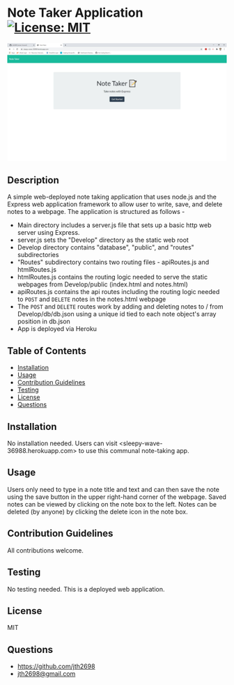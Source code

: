 # Note Taker Application [![License: MIT](https://img.shields.io/badge/License-MIT-yellow.svg)](https://opensource.org/licenses/MIT)

![Screenshot of deployed application](./note-taker-screenshot.jpg)

## Description

A simple web-deployed note taking application that uses node.js and the Express web application framework to allow user to write, save, and delete notes to a webpage. The application is structured as follows - 

* Main directory includes a server.js file that sets up a basic http web server using Express.
* server.js sets the "Develop" directory as the static web root
* Develop directory contains "database", "public", and "routes" subdirectories
* "Routes" subdirectory contains two routing files - apiRoutes.js and htmlRoutes.js
* htmlRoutes.js contains the routing logic needed to serve the static webpages from Develop/public (index.html and notes.html)
* apiRoutes.js contains the api routes including the routing logic needed to `POST` and `DELETE` notes in the notes.html webpage
* The `POST` and `DELETE` routes work by adding and deleting notes to / from Develop/db/db.json using a unique id tied to each note object's array position in db.json
* App is deployed via Heroku  

## Table of Contents
* [Installation](#installation)
* [Usage](#usage)
* [Contribution Guidelines](#contribution)
* [Testing](#testing) 
* [License](#license)
* [Questions](#questions)
  
## Installation

No installation needed. Users can visit <sleepy-wave-36988.herokuapp.com> to use this communal note-taking app.

## Usage

Users only need to type in a note title and text and can then save the note using the save button in the upper right-hand corner of the webpage. Saved notes can be viewed by clicking on the note box to the left. Notes can be deleted (by anyone) by clicking the delete icon in the note box.

## Contribution Guidelines

All contributions welcome.

## Testing

No testing needed. This is a deployed web application.

## License

MIT

## Questions

* <https://github.com/jth2698>
* <jth2698@gmail.com>